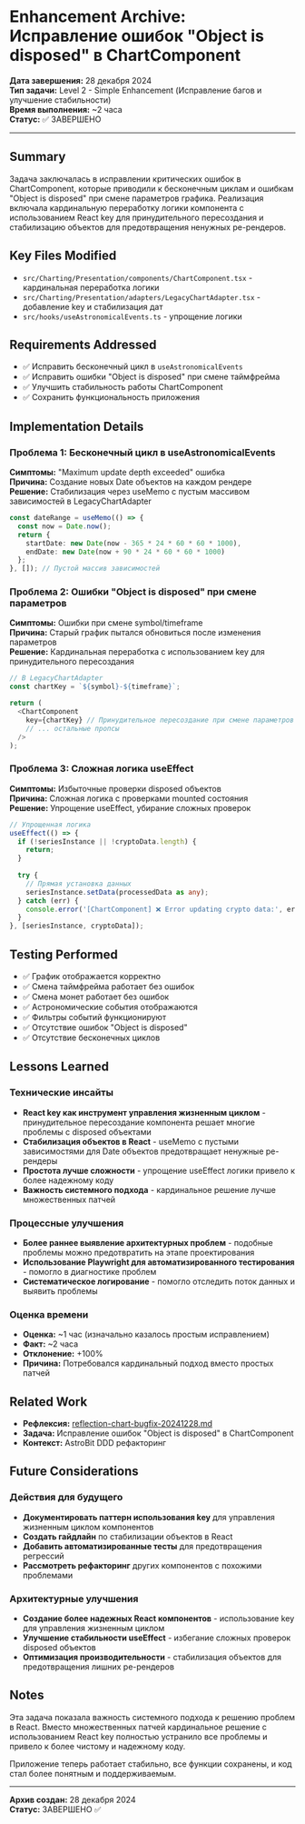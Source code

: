 # Enhancement Archive: Исправление ошибок "Object is disposed" в ChartComponent

**Дата завершения:** 28 декабря 2024  
**Тип задачи:** Level 2 - Simple Enhancement (Исправление багов и улучшение стабильности)  
**Время выполнения:** ~2 часа  
**Статус:** ✅ ЗАВЕРШЕНО  

---

## Summary

Задача заключалась в исправлении критических ошибок в ChartComponent, которые приводили к бесконечным циклам и ошибкам "Object is disposed" при смене параметров графика. Реализация включала кардинальную переработку логики компонента с использованием React key для принудительного пересоздания и стабилизацию объектов для предотвращения ненужных ре-рендеров.

## Key Files Modified

- `src/Charting/Presentation/components/ChartComponent.tsx` - кардинальная переработка логики
- `src/Charting/Presentation/adapters/LegacyChartAdapter.tsx` - добавление key и стабилизация дат
- `src/hooks/useAstronomicalEvents.ts` - упрощение логики

## Requirements Addressed

- ✅ Исправить бесконечный цикл в `useAstronomicalEvents`
- ✅ Исправить ошибки "Object is disposed" при смене таймфрейма
- ✅ Улучшить стабильность работы ChartComponent
- ✅ Сохранить функциональность приложения

## Implementation Details

### Проблема 1: Бесконечный цикл в useAstronomicalEvents
**Симптомы:** "Maximum update depth exceeded" ошибка  
**Причина:** Создание новых Date объектов на каждом рендере  
**Решение:** Стабилизация через useMemo с пустым массивом зависимостей в LegacyChartAdapter

```typescript
const dateRange = useMemo(() => {
  const now = Date.now();
  return {
    startDate: new Date(now - 365 * 24 * 60 * 60 * 1000),
    endDate: new Date(now + 90 * 24 * 60 * 60 * 1000)
  };
}, []); // Пустой массив зависимостей
```

### Проблема 2: Ошибки "Object is disposed" при смене параметров
**Симптомы:** Ошибки при смене symbol/timeframe  
**Причина:** Старый график пытался обновиться после изменения параметров  
**Решение:** Кардинальная переработка с использованием key для принудительного пересоздания

```typescript
// В LegacyChartAdapter
const chartKey = `${symbol}-${timeframe}`;

return (
  <ChartComponent
    key={chartKey} // Принудительное пересоздание при смене параметров
    // ... остальные пропсы
  />
);
```

### Проблема 3: Сложная логика useEffect
**Симптомы:** Избыточные проверки disposed объектов  
**Причина:** Сложная логика с проверками mounted состояния  
**Решение:** Упрощение useEffect, убирание сложных проверок

```typescript
// Упрощенная логика
useEffect(() => {
  if (!seriesInstance || !cryptoData.length) {
    return;
  }
  
  try {
    // Прямая установка данных
    seriesInstance.setData(processedData as any);
  } catch (err) {
    console.error('[ChartComponent] ❌ Error updating crypto data:', err);
  }
}, [seriesInstance, cryptoData]);
```

## Testing Performed

- ✅ График отображается корректно
- ✅ Смена таймфрейма работает без ошибок
- ✅ Смена монет работает без ошибок
- ✅ Астрономические события отображаются
- ✅ Фильтры событий функционируют
- ✅ Отсутствие ошибок "Object is disposed"
- ✅ Отсутствие бесконечных циклов

## Lessons Learned

### Технические инсайты
- **React key как инструмент управления жизненным циклом** - принудительное пересоздание компонента решает многие проблемы с disposed объектами
- **Стабилизация объектов в React** - useMemo с пустыми зависимостями для Date объектов предотвращает ненужные ре-рендеры
- **Простота лучше сложности** - упрощение useEffect логики привело к более надежному коду
- **Важность системного подхода** - кардинальное решение лучше множественных патчей

### Процессные улучшения
- **Более раннее выявление архитектурных проблем** - подобные проблемы можно предотвратить на этапе проектирования
- **Использование Playwright для автоматизированного тестирования** - помогло в диагностике проблем
- **Систематическое логирование** - помогло отследить поток данных и выявить проблемы

### Оценка времени
- **Оценка:** ~1 час (изначально казалось простым исправлением)
- **Факт:** ~2 часа
- **Отклонение:** +100%
- **Причина:** Потребовался кардинальный подход вместо простых патчей

## Related Work

- **Рефлексия:** [reflection-chart-bugfix-20241228.md](../reflection/reflection-chart-bugfix-20241228.md)
- **Задача:** Исправление ошибок "Object is disposed" в ChartComponent
- **Контекст:** AstroBit DDD рефакторинг

## Future Considerations

### Действия для будущего
- **Документировать паттерн использования key** для управления жизненным циклом компонентов
- **Создать гайдлайн** по стабилизации объектов в React
- **Добавить автоматизированные тесты** для предотвращения регрессий
- **Рассмотреть рефакторинг** других компонентов с похожими проблемами

### Архитектурные улучшения
- **Создание более надежных React компонентов** - использование key для управления жизненным циклом
- **Улучшение стабильности useEffect** - избегание сложных проверок disposed объектов
- **Оптимизация производительности** - стабилизация объектов для предотвращения лишних ре-рендеров

## Notes

Эта задача показала важность системного подхода к решению проблем в React. Вместо множественных патчей кардинальное решение с использованием React key полностью устранило все проблемы и привело к более чистому и надежному коду.

Приложение теперь работает стабильно, все функции сохранены, и код стал более понятным и поддерживаемым.

---

**Архив создан:** 28 декабря 2024  
**Статус:** ЗАВЕРШЕНО ✅ 